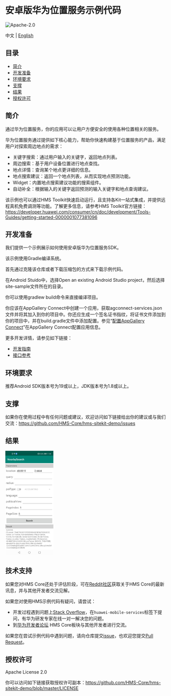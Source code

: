 安卓版华为位置服务示例代码
===============================
![Apache-2.0](https://img.shields.io/badge/license-Apache-blue)

中文 | [English](https://github.com/HMS-Core/hms-sitekit-demo/blob/master/README.md)

## 目录

 * [简介](#简介)
* [开发准备](#开发准备)
* [环境要求](#环境要求)
* [支撑](#支撑)
* [结果](#结果)
* [授权许可](#授权许可)

简介
------------

通过华为位置服务，你的应用可以让用户方便安全的使用各种位置相关的服务。

华为位置服务通过提供如下核心能力，帮助你快速构建基于位置服务的产品，满足用户对探索周边地点的需求：

- 关键字搜索：通过用户输入的关键字，返回地点列表。
- 周边搜索：基于用户设备位置进行地点查找。
- 地点详情：查询某个地点更详细的信息。
- 地点搜索建议：返回一个地点列表，从而实现地点预测功能。
- Widget：内置地点搜索建议功能的搜索组件。
- 自动补全：根据输入的关键字返回预测的输入关键字和地点查询建议。

该示例也可以通过HMS Toolkit快速启动运行，且支持各Kit一站式集成，并提供远程真机免费调测等功能。了解更多信息，请参考HMS Toolkit官方链接：https://developer.huawei.com/consumer/cn/doc/development/Tools-Guides/getting-started-0000001077381096

开发准备
---------------
我们提供一个示例展示如何使用安卓版华为位置服务SDK。

该示例使用Gradle编译系统。

首先通过克隆该仓库或者下载压缩包的方式来下载示例代码。

在Android Stuido中，选择Open an existing Android Studio project，然后选择site-sample文件所在的目录。

你可以使用gradlew build命令来直接编译项目。

你应该在AppGallery Connect中创建一个应用，获取agconnect-services.json文件并将其加入到你的项目中。你还应生成一个签名证书指纹，将证书文件添加到你的项目中，并在build.gradle文件中添加配置。参见“[配置AppGallery Connect](https://developer.huawei.com/consumer/cn/doc/development/HMSCore-Guides/android-sdk-config-agc-0000001050158579)”在AppGallery Connect配置应用信息。



更多开发详情，请参见如下链接：

- [开发指南](https://developer.huawei.com/consumer/cn/doc/development/HMSCore-Guides/android-sdk-introduction-0000001050158571)
- [接口参考](https://developer.huawei.com/consumer/cn/doc/development/HMSCore-References/package-summary-0000001064775040)

环境要求
-------

推荐Android SDK版本号为19或以上，JDK版本号为1.8或以上。

支撑
-------

如果你在使用过程中有任何问题或建议，欢迎访问如下链接给出你的建议或与我们交流：https://github.com/HMS-Core/hms-sitekit-demo/issues

## 结果

<img src="nearby-search.jpg" width = 30% height = 30%>

## 技术支持
如果您对HMS Core还处于评估阶段，可在[Reddit社区](https://www.reddit.com/r/HuaweiDevelopers/)获取关于HMS Core的最新讯息，并与其他开发者交流见解。

如果您对使用HMS示例代码有疑问，请尝试：
- 开发过程遇到问题上[Stack Overflow](https://stackoverflow.com/questions/tagged/huawei-mobile-services)，在`huawei-mobile-services`标签下提问，有华为研发专家在线一对一解决您的问题。
- 到[华为开发者论坛](https://developer.huawei.com/consumer/cn/forum/blockdisplay?fid=18) HMS Core板块与其他开发者进行交流。

如果您在尝试示例代码中遇到问题，请向仓库提交[issue](https://github.com/HMS-Core/hms-nearby-demo/issues)，也欢迎您提交[Pull Request](https://github.com/HMS-Core/hms-nearby-demo/pulls)。

授权许可
-------
Apache License 2.0

你可以访问如下链接获取授权许可副本：https://github.com/HMS-Core/hms-sitekit-demo/blob/master/LICENSE

